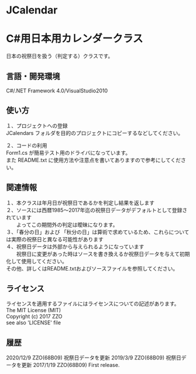 ﻿# JCalendar
C#用日本用カレンダークラス
======================
日本の祝祭日を扱う（判定する）クラスです。 

言語・開発環境
------
C#/.NET Framework 4.0/VisualStudio2010 

使い方
------
１、プロジェクトへの登録  
JCalendars フォルダを目的のプロジェクトにコピーするなどしてください。  

２、コードの利用  
Form1.cs が簡易テスト用のドライバになっています。  
また README.txt に使用方法や注意点を書いてありますので参考にしてください。  

関連情報
------
１、本クラスは年月日が祝祭日であるかを判定し結果を返します  
２、ソースには西暦1985～2017年迄の祝祭日データがデフォルトとして登録されています  
　　よってこの期間外の判定は曖昧になります。  
３、「春分の日」および 「秋分の日」は算術で求めているため、これらについては実際の祝祭日と異なる可能性があります  
４、祝祭日データは外部から与えられるようになっています  
　　祝祭日に変更があった時はソースを書き換えるか祝祭日データを与えて初期化して使用してください。  
その他、詳しくはREADME.txtおよびソースファイルを参照してください。  

ライセンス
------
ライセンスを適用するファイルにはライセンスについての記述があります。  
The MIT License (MIT)  
Copyright (c) 2017 ZZO  
see also 'LICENSE' file  

履歴
-----
2020/12/9 ZZO(68B09) 祝祭日データを更新 
2019/3/9 ZZO(68B09) 祝祭日データを更新 
2017/1/19 ZZO(68B09) First release. 
